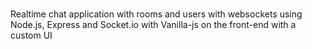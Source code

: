 # 
Realtime chat application with rooms and users with websockets using Node.js, Express and Socket.io with Vanilla-js on the front-end with a custom UI

